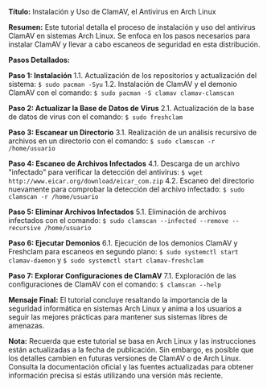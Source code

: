 **Título:** Instalación y Uso de ClamAV, el Antivirus en Arch Linux

**Resumen:**
Este tutorial detalla el proceso de instalación y uso del antivirus ClamAV en sistemas Arch Linux. Se enfoca en los pasos necesarios para instalar ClamAV y llevar a cabo escaneos de seguridad en esta distribución.

**Pasos Detallados:**

**Paso 1: Instalación**
1.1. Actualización de los repositorios y actualización del sistema: `$ sudo pacman -Syu`
1.2. Instalación de ClamAV y el demonio ClamAV con el comando: `$ sudo pacman -S clamav clamav-clamscan`

**Paso 2: Actualizar la Base de Datos de Virus**
2.1. Actualización de la base de datos de virus con el comando: `$ sudo freshclam`

**Paso 3: Escanear un Directorio**
3.1. Realización de un análisis recursivo de archivos en un directorio con el comando: `$ sudo clamscan -r /home/usuario`

**Paso 4: Escaneo de Archivos Infectados**
4.1. Descarga de un archivo "infectado" para verificar la detección del antivirus: `$ wget http://www.eicar.org/download/eicar_com.zip`
4.2. Escaneo del directorio nuevamente para comprobar la detección del archivo infectado: `$ sudo clamscan -r /home/usuario`

**Paso 5: Eliminar Archivos Infectados**
5.1. Eliminación de archivos infectados con el comando: `$ sudo clamscan --infected --remove --recursive /home/usuario`

**Paso 6: Ejecutar Demonios**
6.1. Ejecución de los demonios ClamAV y Freshclam para escaneos en segundo plano: `$ sudo systemctl start clamav-daemon` y `$ sudo systemctl start clamav-freshclam`

**Paso 7: Explorar Configuraciones de ClamAV**
7.1. Exploración de las configuraciones de ClamAV con el comando: `$ clamscan --help`

**Mensaje Final:**
El tutorial concluye resaltando la importancia de la seguridad informática en sistemas Arch Linux y anima a los usuarios a seguir las mejores prácticas para mantener sus sistemas libres de amenazas.

**Nota:**
Recuerda que este tutorial se basa en Arch Linux y las instrucciones están actualizadas a la fecha de publicación. Sin embargo, es posible que los detalles cambien en futuras versiones de ClamAV o de Arch Linux. Consulta la documentación oficial y las fuentes actualizadas para obtener información precisa si estás utilizando una versión más reciente.
